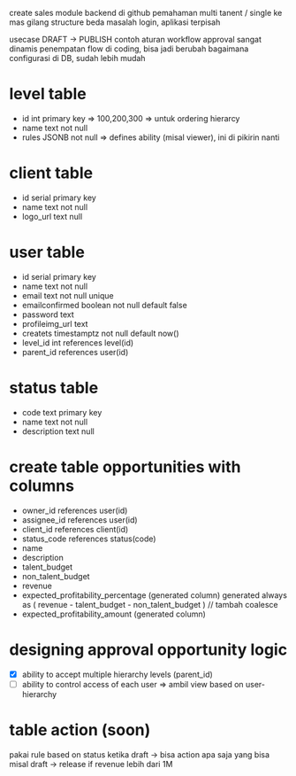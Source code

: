 create sales module backend di github
pemahaman multi tanent / single ke mas gilang
structure beda 
masalah login, aplikasi terpisah

usecase 
DRAFT -> PUBLISH
contoh aturan workflow approval sangat dinamis
penempatan flow di coding, bisa jadi berubah 
bagaimana configurasi di DB, sudah lebih mudah

# level table
- id int primary key => 100,200,300 => untuk ordering hierarcy 
- name text not null
- rules JSONB not null => defines ability (misal viewer), ini di pikirin nanti

# client table
- id serial primary key
- name text not null
- logo_url text null

# user table
- id serial primary key
- name text not null
- email text not null unique
- emailconfirmed boolean not null default false
- password text
- profileimg_url text
- createts timestamptz not null default now()
- level_id int references level(id)
- parent_id references user(id)

# status table
- code text primary key
- name text not null
- description text null

# create table opportunities with columns
- owner_id references user(id)
- assignee_id references user(id)
- client_id references client(id)
- status_code references status(code)
- name
- description
- talent_budget
- non_talent_budget
- revenue
- expected_profitability_percentage (generated column) 
generated always as (
    revenue - talent_budget - non_talent_budget
 ) // tambah coalesce
- expected_profitability_amount (generated column)

# designing approval opportunity logic
- [X] ability to accept multiple hierarchy levels (parent_id) 
- [ ] ability to control access of each user 
=> ambil view based on user- hierarchy

# table action (soon)
pakai rule
based on status
ketika draft -> bisa action apa saja yang bisa
misal
draft -> release if revenue lebih dari 1M

